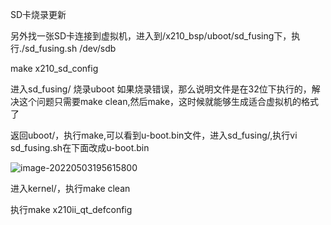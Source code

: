 SD卡烧录更新



另外找一张SD卡连接到虚拟机，进入到/x210_bsp/uboot/sd_fusing下，执行./sd_fusing.sh /dev/sdb







make x210_sd_config

进入sd_fusing/ 烧录uboot 如果烧录错误，那么说明文件是在32位下执行的，解决这个问题只需要make clean,然后make，这时候就能够生成适合虚拟机的格式了

返回uboot/，执行make,可以看到u-boot.bin文件，进入sd_fusing/,执行vi sd_fusing.sh在下面改成u-boot.bin

![image-20220503195615800](C:/Users/ASUS/AppData/Roaming/Typora/typora-user-images/image-20220503195615800.png)





进入kernel/，执行make clean 

执行make x210ii_qt_defconfig







